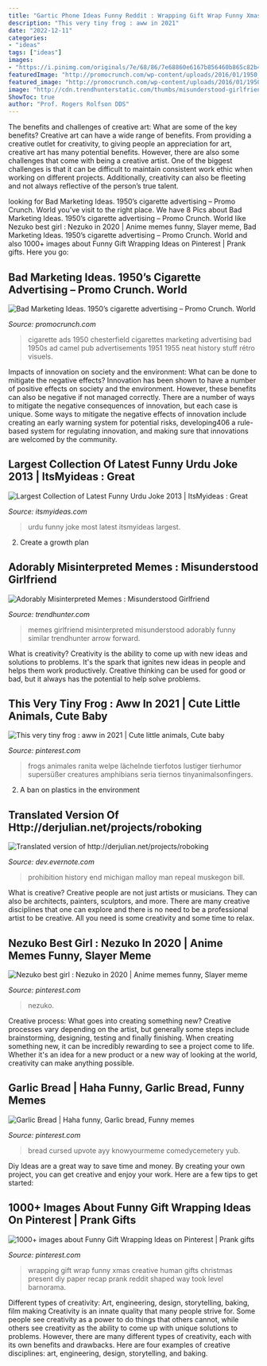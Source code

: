 ```yaml
---
title: "Gartic Phone Ideas Funny Reddit : Wrapping Gift Wrap Funny Xmas Creative Human Gifts Christmas Present Diy Paper Recap Prank Reddit Shaped Way Took Level Barnorama"
description: "This very tiny frog : aww in 2021"
date: "2022-12-11"
categories:
- "ideas"
tags: ["ideas"]
images:
- "https://i.pinimg.com/originals/7e/68/86/7e68860e6167b856460b865c82b461b7.jpg"
featuredImage: "http://promocrunch.com/wp-content/uploads/2016/01/1950_cigarette_ad_36.jpg"
featured_image: "http://promocrunch.com/wp-content/uploads/2016/01/1950_cigarette_ad_36.jpg"
image: "http://cdn.trendhunterstatic.com/thumbs/misunderstood-girlfriend.jpeg"
ShowToc: true
author: "Prof. Rogers Rolfson DDS"
---
```



The benefits and challenges of creative art: What are some of the key benefits?
Creative art can have a wide range of benefits. From providing a creative outlet for creativity, to giving people an appreciation for art, creative art has many potential benefits. However, there are also some challenges that come with being a creative artist. One of the biggest challenges is that it can be difficult to maintain consistent work ethic when working on different projects. Additionally, creativity can also be fleeting and not always reflective of the person’s true talent.

	

		
looking for Bad Marketing Ideas. 1950’s cigarette advertising – Promo Crunch. World you've visit to the right place. We have 8 Pics about Bad Marketing Ideas. 1950’s cigarette advertising – Promo Crunch. World like Nezuko best girl : Nezuko in 2020 | Anime memes funny, Slayer meme, Bad Marketing Ideas. 1950’s cigarette advertising – Promo Crunch. World and also 1000+ images about Funny Gift Wrapping Ideas on Pinterest | Prank gifts. Here you go:
		
    
## Bad Marketing Ideas. 1950’s Cigarette Advertising – Promo Crunch. World

<img loading=lazy src="http://promocrunch.com/wp-content/uploads/2016/01/1950_cigarette_ad_36.jpg" onerror="this.onerror=null;this.src='https://tse4.mm.bing.net/th?id=OIP.oLy94bgwud-HqUmRJ47UuAHaJW&amp;pid=15.1';" alt="Bad Marketing Ideas. 1950’s cigarette advertising – Promo Crunch. World">

_Source: promocrunch.com_

>cigarette ads 1950 chesterfield cigarettes marketing advertising bad 1950s ad camel pub advertisements 1951 1955 neat history stuff rétro visuels. 

	

Impacts of innovation on society and the environment: What can be done to mitigate the negative effects?
Innovation has been shown to have a number of positive effects on society and the environment. However, these benefits can also be negative if not managed correctly. There are a number of ways to mitigate the negative consequences of innovation, but each case is unique. Some ways to mitigate the negative effects of innovation include creating an early warning system for potential risks, developing406
a rule-based system for regulating innovation, and making sure that innovations are welcomed by the community.

    
## Largest Collection Of Latest Funny Urdu Joke 2013 | ItsMyideas : Great

<img loading=lazy src="http://i0.wp.com/itsmyideas.com/wp-content/uploads/2013/01/most-funny-urdu-joke-2013-2014.jpg?resize=504%2C326" onerror="this.onerror=null;this.src='https://tse1.mm.bing.net/th?id=OIP.49Af9sJVPitg9QhjZmTp_AHaEy&amp;pid=15.1';" alt="Largest Collection of Latest Funny Urdu Joke 2013 | ItsMyideas : Great">

_Source: itsmyideas.com_

>urdu funny joke most latest itsmyideas largest. 

	

2. Create a growth plan 

    
## Adorably Misinterpreted Memes : Misunderstood Girlfriend

<img loading=lazy src="http://cdn.trendhunterstatic.com/thumbs/misunderstood-girlfriend.jpeg" onerror="this.onerror=null;this.src='https://tse4.mm.bing.net/th?id=OIP.mOuIEUC7N6oNfOyrQAz2mwHaJc&amp;pid=15.1';" alt="Adorably Misinterpreted Memes : Misunderstood Girlfriend">

_Source: trendhunter.com_

>memes girlfriend misinterpreted misunderstood adorably funny similar trendhunter arrow forward. 

	

What is creativity?
Creativity is the ability to come up with new ideas and solutions to problems. It's the spark that ignites new ideas in people and helps them work productively. Creative thinking can be used for good or bad, but it always has the potential to help solve problems.

    
## This Very Tiny Frog : Aww In 2021 | Cute Little Animals, Cute Baby

<img loading=lazy src="https://i.pinimg.com/originals/9d/0c/63/9d0c638b58be76c21490adcd587af28c.png" onerror="this.onerror=null;this.src='https://tse1.mm.bing.net/th?id=OIP.fTf8vDjAYC8_FTBDyOWlkAHaJ3&amp;pid=15.1';" alt="This very tiny frog : aww in 2021 | Cute little animals, Cute baby">

_Source: pinterest.com_

>frogs animales ranita welpe lächelnde tierfotos lustiger tierhumor supersüßer creatures amphibians seria tiernos tinyanimalsonfingers. 

	

2. A ban on plastics in the environment 

    
## Translated Version Of Http://derjulian.net/projects/roboking

<img loading=lazy src="http://i127.photobucket.com/albums/p153/gaijinplus1/baropen33.jpg" onerror="this.onerror=null;this.src='https://tse2.mm.bing.net/th?id=OIP.c8cbCqCuHQBypIlwYrwl8QHaGB&amp;pid=15.1';" alt="Translated version of http://derjulian.net/projects/roboking">

_Source: dev.evernote.com_

>prohibition history end michigan malloy man repeal muskegon bill. 

	

What is creative?
Creative people are not just artists or musicians. They can also be architects, painters, sculptors, and more. There are many creative disciplines that one can explore and there is no need to be a professional artist to be creative. All you need is some creativity and some time to relax.

    
## Nezuko Best Girl : Nezuko In 2020 | Anime Memes Funny, Slayer Meme

<img loading=lazy src="https://i.pinimg.com/736x/ac/d3/a7/acd3a75168d5df5ead0dc2a832414e77.jpg" onerror="this.onerror=null;this.src='https://tse3.mm.bing.net/th?id=OIP.i0jzaF-flcrab1qbqpPMCgHaHX&amp;pid=15.1';" alt="Nezuko best girl : Nezuko in 2020 | Anime memes funny, Slayer meme">

_Source: pinterest.com_

>nezuko. 

	

Creative process: What goes into creating something new?
Creative processes vary depending on the artist, but generally some steps include brainstorming, designing, testing and finally finishing. When creating something new, it can be incredibly rewarding to see a project come to life. Whether it's an idea for a new product or a new way of looking at the world, creativity can make anything possible.

    
## Garlic Bread | Haha Funny, Garlic Bread, Funny Memes

<img loading=lazy src="https://i.pinimg.com/originals/7e/68/86/7e68860e6167b856460b865c82b461b7.jpg" onerror="this.onerror=null;this.src='https://tse3.mm.bing.net/th?id=OIP.ydtbsd6MIA10lT6wJ-IevQHaJ4&amp;pid=15.1';" alt="Garlic Bread | Haha funny, Garlic bread, Funny memes">

_Source: pinterest.com_

>bread cursed upvote ayy knowyourmeme comedycemetery yub. 

	

Diy Ideas are a great way to save time and money. By creating your own project, you can get creative and enjoy your work. Here are a few tips to get started: 

    
## 1000+ Images About Funny Gift Wrapping Ideas On Pinterest | Prank Gifts

<img loading=lazy src="https://s-media-cache-ak0.pinimg.com/236x/b2/5d/df/b25ddf86e7c65f1d6386eb4cfdddccd7.jpg" onerror="this.onerror=null;this.src='https://tse4.mm.bing.net/th?id=OIP.PUZMuevOhnfr0eeS16v9OQAAAA&amp;pid=15.1';" alt="1000+ images about Funny Gift Wrapping Ideas on Pinterest | Prank gifts">

_Source: pinterest.com_

>wrapping gift wrap funny xmas creative human gifts christmas present diy paper recap prank reddit shaped way took level barnorama. 

	

Different types of creativity: Art, engineering, design, storytelling, baking, film making
Creativity is an innate quality that many people strive for. Some people see creativity as a power to do things that others cannot, while others see creativity as the ability to come up with unique solutions to problems. However, there are many different types of creativity, each with its own benefits and drawbacks. Here are four examples of creative disciplines: art, engineering, design, storytelling, and baking.

